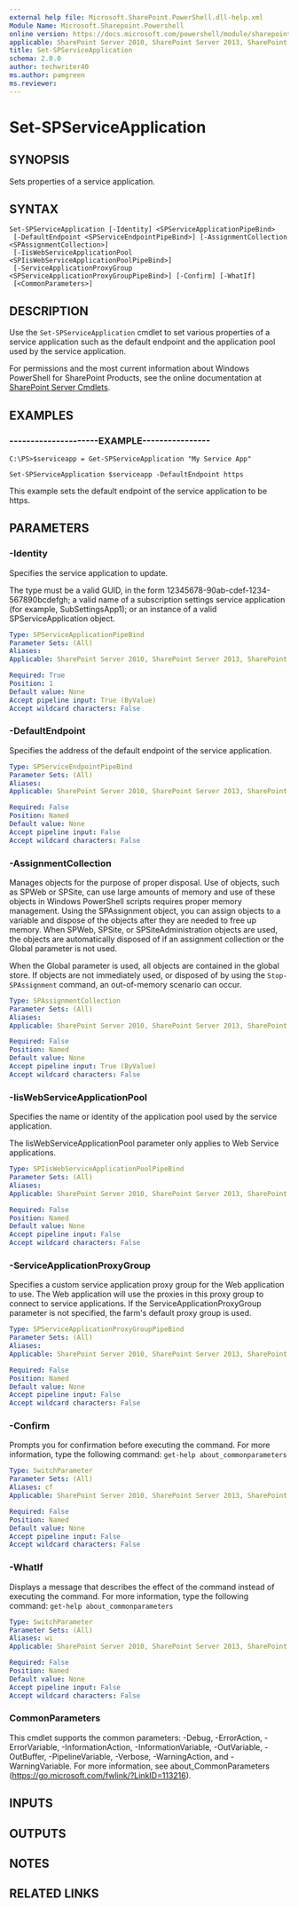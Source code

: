 ```yaml
---
external help file: Microsoft.SharePoint.PowerShell.dll-help.xml
Module Name: Microsoft.Sharepoint.Powershell
online version: https://docs.microsoft.com/powershell/module/sharepoint-server/set-spserviceapplication
applicable: SharePoint Server 2010, SharePoint Server 2013, SharePoint Server 2016, SharePoint Server 2019
title: Set-SPServiceApplication
schema: 2.0.0
author: techwriter40
ms.author: pamgreen
ms.reviewer:
---
```


# Set-SPServiceApplication

## SYNOPSIS
Sets properties of a service application.


## SYNTAX

```
Set-SPServiceApplication [-Identity] <SPServiceApplicationPipeBind>
 [-DefaultEndpoint <SPServiceEndpointPipeBind>] [-AssignmentCollection <SPAssignmentCollection>]
 [-IisWebServiceApplicationPool <SPIisWebServiceApplicationPoolPipeBind>]
 [-ServiceApplicationProxyGroup <SPServiceApplicationProxyGroupPipeBind>] [-Confirm] [-WhatIf]
 [<CommonParameters>]
```

## DESCRIPTION
Use the `Set-SPServiceApplication` cmdlet to set various properties of a service application such as the default endpoint and the application pool used by the service application.

For permissions and the most current information about Windows PowerShell for SharePoint Products, see the online documentation at [SharePoint Server Cmdlets](https://docs.microsoft.com/powershell/sharepoint/sharepoint-server/sharepoint-server-cmdlets).


## EXAMPLES

### ---------------------EXAMPLE----------------
```
C:\PS>$serviceapp = Get-SPServiceApplication "My Service App"

Set-SPServiceApplication $serviceapp -DefaultEndpoint https
```

This example sets the default endpoint of the service application to be https.


## PARAMETERS

### -Identity
Specifies the service application to update.

The type must be a valid GUID, in the form 12345678-90ab-cdef-1234-567890bcdefgh; a valid name of a subscription settings service application (for example, SubSettingsApp1); or an instance of a valid SPServiceApplication object.

```yaml
Type: SPServiceApplicationPipeBind
Parameter Sets: (All)
Aliases: 
Applicable: SharePoint Server 2010, SharePoint Server 2013, SharePoint Server 2016, SharePoint Server 2019

Required: True
Position: 1
Default value: None
Accept pipeline input: True (ByValue)
Accept wildcard characters: False
```

### -DefaultEndpoint
Specifies the address of the default endpoint of the service application.

```yaml
Type: SPServiceEndpointPipeBind
Parameter Sets: (All)
Aliases: 
Applicable: SharePoint Server 2010, SharePoint Server 2013, SharePoint Server 2016, SharePoint Server 2019

Required: False
Position: Named
Default value: None
Accept pipeline input: False
Accept wildcard characters: False
```

### -AssignmentCollection
Manages objects for the purpose of proper disposal.
Use of objects, such as SPWeb or SPSite, can use large amounts of memory and use of these objects in Windows PowerShell scripts requires proper memory management.
Using the SPAssignment object, you can assign objects to a variable and dispose of the objects after they are needed to free up memory.
When SPWeb, SPSite, or SPSiteAdministration objects are used, the objects are automatically disposed of if an assignment collection or the Global parameter is not used.

When the Global parameter is used, all objects are contained in the global store.
If objects are not immediately used, or disposed of by using the `Stop-SPAssignment` command, an out-of-memory scenario can occur.

```yaml
Type: SPAssignmentCollection
Parameter Sets: (All)
Aliases: 
Applicable: SharePoint Server 2010, SharePoint Server 2013, SharePoint Server 2016, SharePoint Server 2019

Required: False
Position: Named
Default value: None
Accept pipeline input: True (ByValue)
Accept wildcard characters: False
```

### -IisWebServiceApplicationPool
Specifies the name or identity of the application pool used by the service application.

The IisWebServiceApplicationPool parameter only applies to Web Service applications.

```yaml
Type: SPIisWebServiceApplicationPoolPipeBind
Parameter Sets: (All)
Aliases: 
Applicable: SharePoint Server 2010, SharePoint Server 2013, SharePoint Server 2016, SharePoint Server 2019

Required: False
Position: Named
Default value: None
Accept pipeline input: False
Accept wildcard characters: False
```

### -ServiceApplicationProxyGroup
Specifies a custom service application proxy group for the Web application to use.
The Web application will use the proxies in this proxy group to connect to service applications.
If the ServiceApplicationProxyGroup parameter is not specified, the farm's default proxy group is used.

```yaml
Type: SPServiceApplicationProxyGroupPipeBind
Parameter Sets: (All)
Aliases: 
Applicable: SharePoint Server 2010, SharePoint Server 2013, SharePoint Server 2016, SharePoint Server 2019

Required: False
Position: Named
Default value: None
Accept pipeline input: False
Accept wildcard characters: False
```

### -Confirm
Prompts you for confirmation before executing the command.
For more information, type the following command: `get-help about_commonparameters`

```yaml
Type: SwitchParameter
Parameter Sets: (All)
Aliases: cf
Applicable: SharePoint Server 2010, SharePoint Server 2013, SharePoint Server 2016, SharePoint Server 2019

Required: False
Position: Named
Default value: None
Accept pipeline input: False
Accept wildcard characters: False
```

### -WhatIf
Displays a message that describes the effect of the command instead of executing the command.
For more information, type the following command: `get-help about_commonparameters`

```yaml
Type: SwitchParameter
Parameter Sets: (All)
Aliases: wi
Applicable: SharePoint Server 2010, SharePoint Server 2013, SharePoint Server 2016, SharePoint Server 2019

Required: False
Position: Named
Default value: None
Accept pipeline input: False
Accept wildcard characters: False
```

### CommonParameters
This cmdlet supports the common parameters: -Debug, -ErrorAction, -ErrorVariable, -InformationAction, -InformationVariable, -OutVariable, -OutBuffer, -PipelineVariable, -Verbose, -WarningAction, and -WarningVariable. For more information, see about_CommonParameters (https://go.microsoft.com/fwlink/?LinkID=113216).

## INPUTS

## OUTPUTS

## NOTES

## RELATED LINKS
